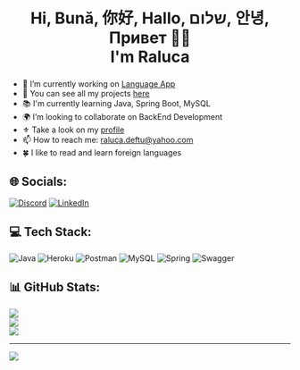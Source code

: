 <h1 align="center">Hi,  Bună, 你好,  Hallo, שלום, 안녕, Привет 👋🏻 <br>I'm Raluca</h1>

###

- 💭 I’m currently working on [Language App](https://github.com/KimKalura/Language-App-Final-Project)
- 💎 You can see all my projects [here](https://github.com/KimKalura?tab=repositories)
- 📚 I'm currently learning Java, Spring Boot, MySQL<br>
- 🌍 I’m looking to collaborate on BackEnd Development<br>
- ⚜️ Take a look on my [profile](https://kimkalura.github.io/)
- 📫 How to reach me: raluca.deftu@yahoo.com<br>
- 🍀 I like to read and learn foreign languages<br>


## 🌐 Socials:
[![Discord](https://img.shields.io/badge/Discord-%237289DA.svg?logo=discord&logoColor=white)](https://discord.gg/#7264) [![LinkedIn](https://img.shields.io/badge/LinkedIn-%230077B5.svg?logo=linkedin&logoColor=white)](https://linkedin.com/in/Floriana-Raluca-Deftu) 

## 💻 Tech Stack:
![Java](https://img.shields.io/badge/java-%23ED8B00.svg?style=for-the-flat&logo=java&logoColor=white) 
![Heroku](https://img.shields.io/badge/heroku-%23430098.svg?style=for-the-flat&logo=heroku&logoColor=white) 
![Postman](https://img.shields.io/badge/Postman-FF6C37?style=for-the-flat&logo=postman&logoColor=white) 
![MySQL](https://img.shields.io/badge/mysql-%2300f.svg?style=for-the-flat&logo=mysql&logoColor=white) 
![Spring](https://img.shields.io/badge/spring-%236DB33F.svg?style=for-the-flat&logo=spring&logoColor=white)
![Swagger](https://img.shields.io/badge/-Swagger-%23Clojure?style=flat&logo=swagger&logoColor=white)

## 📊 GitHub Stats:
![](https://github-readme-stats.vercel.app/api?username=KimKalura&theme=chartreuse-dark&hide_border=false&include_all_commits=false&count_private=false)<br/> 
![](https://github-readme-streak-stats.herokuapp.com/?user=KimKalura&theme=chartreuse-dark&hide_border=false)<br/>
![](https://github-readme-stats.vercel.app/api/top-langs/?username=KimKalura&theme=chartreuse-dark&hide_border=false&include_all_commits=false&count_private=false&layout=compact)

---
[![](https://visitcount.itsvg.in/api?id=KimKalura&icon=9&color=12)](https://visitcount.itsvg.in)

<!-- Proudly created with GPRM ( https://gprm.itsvg.in ) -->
<!--    <img src="https://raw.githubusercontent.com/KimKalura/KimKalura/blob/output/snake.svg" alt="Snake animation" />
###    -->
